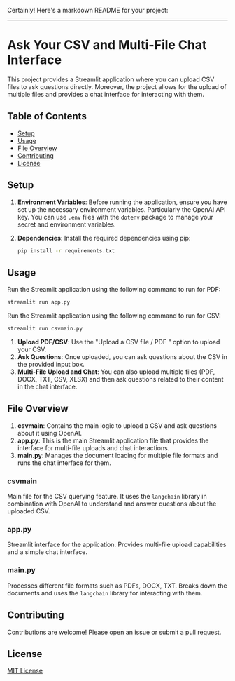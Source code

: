 Certainly! Here's a markdown README for your project:

---

# Ask Your CSV and Multi-File Chat Interface

This project provides a Streamlit application where you can upload CSV files to ask questions directly. Moreover, the project allows for the upload of multiple files and provides a chat interface for interacting with them.

## Table of Contents

- [Setup](#setup)
- [Usage](#usage)
- [File Overview](#file-overview)
- [Contributing](#contributing)
- [License](#license)

## Setup

1. **Environment Variables**: Before running the application, ensure you have set up the necessary environment variables. Particularly the OpenAI API key. You can use `.env` files with the `dotenv` package to manage your secret and environment variables.

2. **Dependencies**: Install the required dependencies using pip:
   ```bash
   pip install -r requirements.txt
   ```

## Usage

Run the Streamlit application using the following command to run for PDF:

```bash
streamlit run app.py
```

Run the Streamlit application using the following command to run for CSV:

```bash
streamlit run csvmain.py
```

1. **Upload PDF/CSV**: Use the "Upload a CSV file / PDF " option to upload your CSV.
2. **Ask Questions**: Once uploaded, you can ask questions about the CSV in the provided input box.
3. **Multi-File Upload and Chat**: You can also upload multiple files (PDF, DOCX, TXT, CSV, XLSX) and then ask questions related to their content in the chat interface.

## File Overview

1. **csvmain**: Contains the main logic to upload a CSV and ask questions about it using OpenAI.
2. **app.py**: This is the main Streamlit application file that provides the interface for multi-file uploads and chat interactions.
3. **main.py**: Manages the document loading for multiple file formats and runs the chat interface for them.

### csvmain

Main file for the CSV querying feature. It uses the `langchain` library in combination with OpenAI to understand and answer questions about the uploaded CSV.

### app.py

Streamlit interface for the application. Provides multi-file upload capabilities and a simple chat interface.

### main.py

Processes different file formats such as PDFs, DOCX, TXT. Breaks down the documents and uses the `langchain` library for interacting with them.

## Contributing

Contributions are welcome! Please open an issue or submit a pull request.

## License

[MIT License](https://opensource.org/licenses/MIT)

